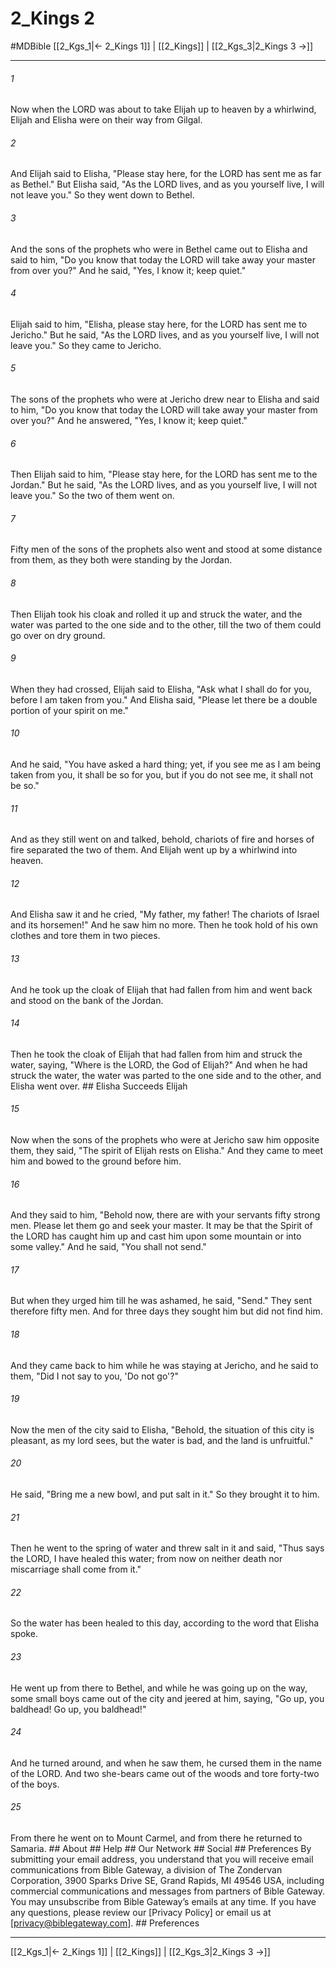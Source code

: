 # 2_Kings 2
#MDBible
[[2_Kgs_1|← 2_Kings 1]] | [[2_Kings]] | [[2_Kgs_3|2_Kings 3 →]]

***


###### 1 
Now when the LORD was about to take Elijah up to heaven by a whirlwind, Elijah and Elisha were on their way from Gilgal. 

###### 2 
And Elijah said to Elisha, "Please stay here, for the LORD has sent me as far as Bethel." But Elisha said, "As the LORD lives, and as you yourself live, I will not leave you." So they went down to Bethel. 

###### 3 
And the sons of the prophets who were in Bethel came out to Elisha and said to him, "Do you know that today the LORD will take away your master from over you?" And he said, "Yes, I know it; keep quiet." 

###### 4 
Elijah said to him, "Elisha, please stay here, for the LORD has sent me to Jericho." But he said, "As the LORD lives, and as you yourself live, I will not leave you." So they came to Jericho. 

###### 5 
The sons of the prophets who were at Jericho drew near to Elisha and said to him, "Do you know that today the LORD will take away your master from over you?" And he answered, "Yes, I know it; keep quiet." 

###### 6 
Then Elijah said to him, "Please stay here, for the LORD has sent me to the Jordan." But he said, "As the LORD lives, and as you yourself live, I will not leave you." So the two of them went on. 

###### 7 
Fifty men of the sons of the prophets also went and stood at some distance from them, as they both were standing by the Jordan. 

###### 8 
Then Elijah took his cloak and rolled it up and struck the water, and the water was parted to the one side and to the other, till the two of them could go over on dry ground. 

###### 9 
When they had crossed, Elijah said to Elisha, "Ask what I shall do for you, before I am taken from you." And Elisha said, "Please let there be a double portion of your spirit on me." 

###### 10 
And he said, "You have asked a hard thing; yet, if you see me as I am being taken from you, it shall be so for you, but if you do not see me, it shall not be so." 

###### 11 
And as they still went on and talked, behold, chariots of fire and horses of fire separated the two of them. And Elijah went up by a whirlwind into heaven. 

###### 12 
And Elisha saw it and he cried, "My father, my father! The chariots of Israel and its horsemen!" And he saw him no more. Then he took hold of his own clothes and tore them in two pieces. 

###### 13 
And he took up the cloak of Elijah that had fallen from him and went back and stood on the bank of the Jordan. 

###### 14 
Then he took the cloak of Elijah that had fallen from him and struck the water, saying, "Where is the LORD, the God of Elijah?" And when he had struck the water, the water was parted to the one side and to the other, and Elisha went over. ## Elisha Succeeds Elijah 

###### 15 
Now when the sons of the prophets who were at Jericho saw him opposite them, they said, "The spirit of Elijah rests on Elisha." And they came to meet him and bowed to the ground before him. 

###### 16 
And they said to him, "Behold now, there are with your servants fifty strong men. Please let them go and seek your master. It may be that the Spirit of the LORD has caught him up and cast him upon some mountain or into some valley." And he said, "You shall not send." 

###### 17 
But when they urged him till he was ashamed, he said, "Send." They sent therefore fifty men. And for three days they sought him but did not find him. 

###### 18 
And they came back to him while he was staying at Jericho, and he said to them, "Did I not say to you, 'Do not go'?" 

###### 19 
Now the men of the city said to Elisha, "Behold, the situation of this city is pleasant, as my lord sees, but the water is bad, and the land is unfruitful." 

###### 20 
He said, "Bring me a new bowl, and put salt in it." So they brought it to him. 

###### 21 
Then he went to the spring of water and threw salt in it and said, "Thus says the LORD, I have healed this water; from now on neither death nor miscarriage shall come from it." 

###### 22 
So the water has been healed to this day, according to the word that Elisha spoke. 

###### 23 
He went up from there to Bethel, and while he was going up on the way, some small boys came out of the city and jeered at him, saying, "Go up, you baldhead! Go up, you baldhead!" 

###### 24 
And he turned around, and when he saw them, he cursed them in the name of the LORD. And two she-bears came out of the woods and tore forty-two of the boys. 

###### 25 
From there he went on to Mount Carmel, and from there he returned to Samaria. ## About ## Help ## Our Network ## Social ## Preferences By submitting your email address, you understand that you will receive email communications from Bible Gateway, a division of The Zondervan Corporation, 3900 Sparks Drive SE, Grand Rapids, MI 49546 USA, including commercial communications and messages from partners of Bible Gateway. You may unsubscribe from Bible Gateway&rsquo;s emails at any time. If you have any questions, please review our [Privacy Policy] or email us at [privacy@biblegateway.com]. ## Preferences

***

[[2_Kgs_1|← 2_Kings 1]] | [[2_Kings]] | [[2_Kgs_3|2_Kings 3 →]]
